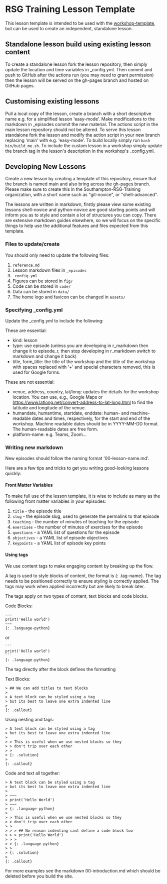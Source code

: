 # RSG Training Lesson Template

This lesson template is intended to be used with the
[workshop-template](https://github.com/Southampton-RSG-Training/workshop-template/),
but can be used to create an independent, standalone lesson.

## Standalone lesson build using existing lesson content

To create a standalone lesson fork the lesson repository, then simply update the location and time variables in 
_config.yml. Then commit and push to GitHub after the actions run (you may need to grant permission) then the lesson 
will be served on the gh-pages branch and hosted on GitHub pages.

## Customising existing lessons

Pull a local copy of the lesson, create a branch with a short descriptive name e.g. for a simplified lesson 'easy-mode'. 
Make modifications to the markdown in _episodes commit the new material. The actions script in the main lesson 
repository should not be altered. To serve this lesson standalone fork the lesson and modify the action script in your 
new branch replacing 'main' with e.g. 'easy-mode'. To build locally simply run `bash bin/build_me.sh`. To include the 
custom lesson in a workshop simply update the branch tag in the lesson's description in the workshop's _config.yml.

## Developing New Lessons

Create a new lesson by creating a template of this repository, ensure that the branch is named main and also bring 
across the gh-pages branch. Please make sure to create this in the Southampton-RSG-Training organization, with a short 
name such as "git-novice", or "shell-advanced". 

The lessons are written in markdown, firstly please view some existing lessons shell-novice and python-novice are good 
starting points and will inform you as to style and contain a lot of structures you can copy. There are extensive 
markdown guides elsewhere, so we will focus on the specific things to help use the additional features and files 
expected from this template.

### Files to update/create

You should only need to update the following files:

1. `reference.md`
2. Lesson markdown files in `_episodes`
3. `_config.yml`
4. Figures can be stored in `fig/`
5. Code can be stored in `code/`
6. Data can be stored in `data/`
7. The home logo and favicon can be changed in `assets/`

### Specifying _config.yml

Update the _config.yml to include the following:

These are essential:
- kind: lesson 
- type: use episode (unless you are developing in r_markdown then change it to episode_r, then stop developing in r_markdown switch to markdown and change it back)
- title, form_title: the title of the workshop and the title of the workshop with spaces replaced with '+' and special characters removed, this is used for Google forms.

These are not essential:

- venue, address, country, lat/long: updates the details for the workshop location. You can use, e.g., Google Maps or https://www.latlong.net/convert-address-to-lat-long.html to find the latitude and longitude of the venue.
- humandate, humantime, startdate, enddate: human- and machine-readable dates and times, respectively, for the start and end of the workshop. Machine readable dates should be in YYYY-MM-DD format. The human-readable dates are free form.
- platform-name: e.g. Teams, Zoom...

### Writing new markdown

New episodes should follow the naming format '00-lesson-name.md'.

Here are a few tips and tricks to get you writing good-looking lessons quickly:

#### Front Matter Variables

To make full use of the lesson template, it is wise to include as many as the
following front matter variables in your episodes:

1. `title` - the episode title
2. `slug` - the episode slug, used to generate the permalink to that episode 
3. `teaching` - the number of minutes of teaching for the episode
4. `exercises` - the number of minutes of exercises for the episode
5. `questions` - a YAML list of questions for the episode
6. `objectives` - a YAML list of episode objectives
7. `keypoints` - a YAML list of episode key points

#### Using tags

We use content tags to make engaging content by breaking up the flow.

A tag is used to style blocks of content, the format is {: .tag-name}. The tag needs to be positioned correctly to 
ensure styling is correctly applied. The tags may work when applied incorrectly but are likely to break later. 

The tags apply on two types of content, text blocks and code blocks. 

Code Blocks:

```
~~~
print('Hello world')
~~~
{: .language-python}
```
or
~~~
```
print('Hello world')
```
{: .language-python}
~~~

The tag directly after the block defines the formatting

Text Blocks:
```
> ## We can add titles to text blocks
> 
> A text block can be styled using a tag
> but its best to leave one extra indented line
> 
{: .callout}
```

Using nesting and tags:

```
> A text block can be styled using a tag
> but its best to leave one extra indented line
>
> > This is useful when we use nested blocks so they 
> > don't trip over each other
> >
> {: .solution}
>
{: .callout}
```

Code and text all together:

```
> A text block can be styled using a tag
> but its best to leave one extra indented line
>
> ~~~
> print('Hello World')
> ~~~
> {: .language-python}
>
> > This is useful when we use nested blocks so they 
> > don't trip over each other
> >
> > > ## No reason indenting cant define a code block too
> > > print('Hello World')
> > >
> > {: .language-python}
> >
> {: .solution}
>
{: .callout}
```


For more examples see the markdown 00-introduction.md which should be deleted before you build the site.

